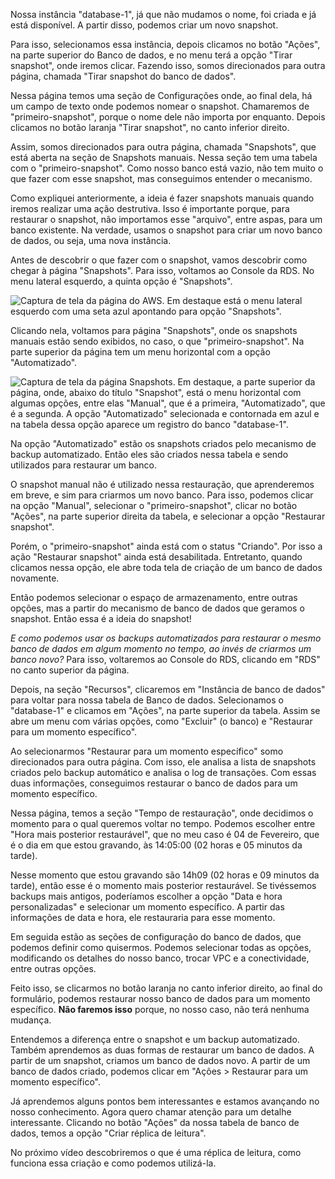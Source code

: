 <div class="formattedText" data-external-links="">
                                <p>Nossa instância "database-1", já que não mudamos o nome, foi criada e já está disponível. A partir disso, podemos criar um novo snapshot. </p>
<p>Para isso, selecionamos essa instância, depois clicamos no botão "Ações", na parte superior do Banco de dados, e no menu terá a opção "Tirar snapshot", onde iremos clicar. Fazendo isso, somos direcionados para outra página, chamada "Tirar snapshot do banco de dados".</p>
<p>Nessa página temos uma seção de Configurações onde, ao final dela, há um campo de texto onde podemos nomear o snapshot. Chamaremos de "primeiro-snapshot", porque o nome dele não importa por enquanto. Depois clicamos no botão laranja "Tirar snapshot", no canto inferior direito.</p>
<p>Assim, somos direcionados para outra página, chamada "Snapshots", que está aberta na seção de Snapshots manuais. Nessa seção tem uma tabela com o "primeiro-snapshot". Como nosso banco está vazio, não tem muito o que fazer com esse snapshot, mas conseguimos entender o mecanismo.</p>
<p>Como expliquei anteriormente, a ideia é fazer snapshots manuais quando iremos realizar uma ação destrutiva. Isso é importante porque, para restaurar o snapshot, não importamos esse "arquivo", entre aspas, para um banco existente. Na verdade, usamos o snapshot para criar um novo banco de dados, ou seja, uma nova instância.</p>
<p>Antes de descobrir o que fazer com o snapshot, vamos descobrir como chegar à página "Snapshots". Para isso, voltamos ao Console da RDS. No menu lateral esquerdo, a quinta opção é "Snapshots".</p>
<p><img src="https://cdn1.gnarususercontent.com.br/1/935581/8db3a03d-3b7e-4702-8bc8-110d06cb30ab.png" alt="Captura de tela da página do AWS. Em destaque está o menu lateral esquerdo com uma seta azul apontando para opção &quot;Snapshots&quot;.">  </p>
<p>Clicando nela, voltamos para página "Snapshots", onde os snapshots manuais estão sendo exibidos, no caso, o que "primeiro-snapshot". Na parte superior da página tem um menu horizontal com a opção "Automatizado".</p>
<p><img src="https://cdn1.gnarususercontent.com.br/1/935581/225ef645-84cb-476a-994a-c4e970cac62e.png" alt="Captura de tela da página Snapshots. Em destaque, a parte superior da página, onde, abaixo do título &quot;Snapshot&quot;, está o menu horizontal com algumas opções, entre elas &quot;Manual&quot;, que é a primeira, &quot;Automatizado&quot;, que é a segunda. A opção &quot;Automatizado&quot; selecionada e contornada em azul e na tabela dessa opção aparece um registro do banco &quot;database-1&quot;.">  </p>
<p>Na opção "Automatizado" estão os snapshots criados pelo mecanismo de backup automatizado. Então eles são criados nessa tabela e sendo utilizados para restaurar um banco.</p>
<p>O snapshot manual não é utilizado nessa restauração, que aprenderemos em breve, e sim para criarmos um novo banco. Para isso, podemos clicar na opção "Manual", selecionar o "primeiro-snapshot", clicar no botão "Ações", na parte superior direita da tabela, e selecionar a opção "Restaurar snapshot".</p>
<p>Porém, o "primeiro-snapshot" ainda está com o status "Criando". Por isso a ação "Restaurar snapshot" ainda está desabilitada. Entretanto, quando clicamos nessa opção, ele abre toda tela de criação de um banco de dados novamente.</p>
<p>Então podemos selecionar o espaço de armazenamento, entre outras opções, mas a partir do mecanismo de banco de dados que geramos o snapshot. Então essa é a ideia do snapshot!</p>
<p><em>E como podemos usar os backups automatizados para restaurar o mesmo banco de dados em algum momento no tempo, ao invés de criarmos um banco novo?</em> Para isso, voltaremos ao Console do RDS, clicando em "RDS" no canto superior da página.</p>
<p>Depois, na seção "Recursos", clicaremos em "Instância de banco de dados" para voltar para nossa tabela de Banco de dados. Selecionamos o "database-1" e clicamos em "Ações", na parte superior da tabela. Assim se abre um menu com várias opções, como "Excluir" (o banco) e "Restaurar para um momento específico".</p>
<p>Ao selecionarmos "Restaurar para um momento específico" somo direcionados para outra página. Com isso, ele analisa a lista de snapshots criados pelo backup automático e analisa o log de transações. Com essas duas informações, conseguimos restaurar o banco de dados para um momento específico.</p>
<p>Nessa página, temos a seção "Tempo de restauração", onde decidimos o momento para o qual queremos voltar no tempo. Podemos escolher entre "Hora mais posterior restaurável", que no meu caso é 04 de Fevereiro, que é o dia em que estou gravando, às 14:05:00 (02 horas e 05 minutos da tarde).</p>
<p>Nesse momento que estou gravando são 14h09 (02 horas e 09 minutos da tarde), então esse é o momento mais posterior restaurável. Se tivéssemos backups mais antigos, poderíamos escolher a opção "Data e hora personalizadas" e selecionar um momento específico. A partir das informações de data e hora, ele restauraria para esse momento.</p>
<p>Em seguida estão as seções de configuração do banco de dados, que podemos definir como quisermos. Podemos selecionar todas as opções, modificando os detalhes do nosso banco, trocar VPC e a conectividade, entre outras opções.</p>
<p>Feito isso, se clicarmos no botão laranja no canto inferior direito, ao final do formulário, podemos restaurar nosso banco de dados para um momento específico. <strong>Não faremos isso</strong> porque, no nosso caso, não terá nenhuma mudança.</p>
<p>Entendemos a diferença entre o snapshot e um backup automatizado. Também aprendemos as duas formas de restaurar um banco de dados. A partir de um snapshot, criamos um banco de dados novo. A partir de um banco de dados criado, podemos clicar em "Ações &gt; Restaurar para um momento específico".</p>
<p>Já aprendemos alguns pontos bem interessantes e estamos avançando no nosso conhecimento. Agora quero chamar atenção para um detalhe interessante. Clicando no botão "Ações" da nossa tabela de banco de dados, temos a opção "Criar réplica de leitura".</p>
<p>No próximo vídeo descobriremos o que é uma réplica de leitura, como funciona essa criação e como podemos utilizá-la.</p>
                        </div>